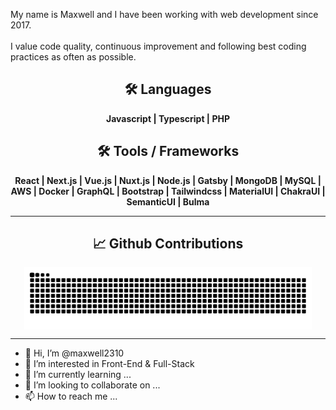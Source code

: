 

<!---
maxwell2310/maxwell2310 is a ✨ special ✨ repository because its `README.md` (this file) appears on your GitHub profile.
You can click the Preview link to take a look at your changes.
--->

<span align="left">My name is Maxwell and I have been working with web development since 2017. <br/>
  <br />
  I value code quality, continuous improvement and following best coding practices as often as possible. 
</span>

<h2 align="center">🛠️ Languages</h2>
<p align="center">
 <b>
  Javascript | Typescript | PHP
</b>
<h2 align="center">🛠️ Tools / Frameworks</h2>
<p align="center">
 <b>
 React | Next.js | Vue.js | Nuxt.js | Node.js | Gatsby | MongoDB | MySQL | AWS | Docker | GraphQL | Bootstrap | Tailwindcss | MaterialUI | ChakraUI | SemanticUI | Bulma
  </b>
</p>
<hr />
<h2 align="center">📈 Github Contributions</h2>
<p align="center">
<a href="https://github.com/maxwell2310">
  <img height="100" align="center" src="https://raw.githubusercontent.com/w3bdesign/w3bdesign/output/github-contribution-grid-snake.svg" />
</a>
 </p>
 <hr />

- 👋 Hi, I’m @maxwell2310
- 👀 I’m interested in Front-End & Full-Stack
- 🌱 I’m currently learning ...
- 💞️ I’m looking to collaborate on ...
- 📫 How to reach me ...
